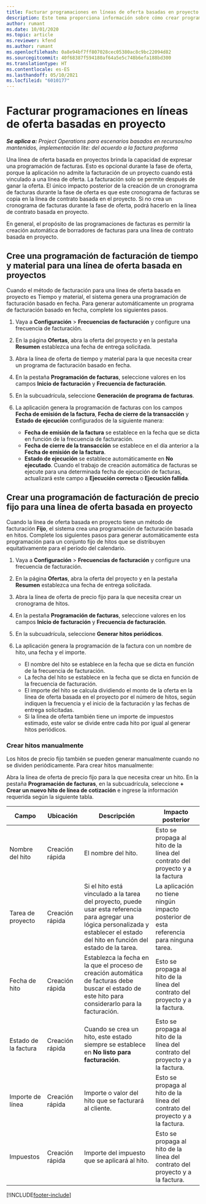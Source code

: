```yaml
---
title: Facturar programaciones en líneas de oferta basadas en proyecto
description: Este tema proporciona información sobre cómo crear programaciones e hitos de facturas para las líneas de oferta.
author: rumant
ms.date: 10/01/2020
ms.topic: article
ms.reviewer: kfend
ms.author: rumant
ms.openlocfilehash: 0a8e94bf7ff807028cec05380ac8c9bc22094d82
ms.sourcegitcommit: 40f68387f594180af64a5e5c748b6efa188bd300
ms.translationtype: HT
ms.contentlocale: es-ES
ms.lasthandoff: 05/10/2021
ms.locfileid: "6010177"
---
```

# <a name="invoice-schedules-on-project-based-quote-lines"></a>Facturar programaciones en líneas de oferta basadas en proyecto

_**Se aplica a:** Project Operations para escenarios basados en recursos/no mantenidos, implementación lite: del acuerdo a la factura proforma_

Una línea de oferta basada en proyectos brinda la capacidad de expresar una programación de facturas. Esto es opcional durante la fase de oferta, porque la aplicación no admite la facturación de un proyecto cuando está vinculado a una línea de oferta. La facturación solo se permite después de ganar la oferta. El único impacto posterior de la creación de un cronograma de facturas durante la fase de oferta es que este cronograma de facturas se copia en la línea de contrato basada en el proyecto. Si no crea un cronograma de facturas durante la fase de oferta, podrá hacerlo en la línea de contrato basada en proyecto.

En general, el propósito de las programaciones de facturas es permitir la creación automática de borradores de facturas para una línea de contrato basada en proyecto. 

## <a name="create-a-time-and-material-invoice-schedule-for-a-project-based-quote-line"></a>Cree una programación de facturación de tiempo y material para una línea de oferta basada en proyectos

Cuando el método de facturación para una línea de oferta basada en proyecto es Tiempo y material, el sistema genera una programación de facturación basado en fecha. Para generar automáticamente un programa de facturación basado en fecha, complete los siguientes pasos.

1. Vaya a **Configuración** > **Frecuencias de facturación** y configure una frecuencia de facturación.
2. En la página **Ofertas**, abra la oferta del proyecto y en la pestaña **Resumen** establezca una fecha de entrega solicitada.
3. Abra la línea de oferta de tiempo y material para la que necesita crear un programa de facturación basado en fecha. 
4. En la pestaña **Programación de facturas**, seleccione valores en los campos **Inicio de facturación** y **Frecuencia de facturación**. 
5. En la subcuadrícula, seleccione **Generación de programa de facturas**.
6. La aplicación genera la programación de facturas con los campos **Fecha de emisión de la factura**, **Fecha de cierre de la transacción** y **Estado de ejecución** configurados de la siguiente manera:

    - **Fecha de emisión de la factura** se establece en la fecha que se dicta en función de la frecuencia de facturación.
    - **Fecha de cierre de la transacción** se establece en el día anterior a la **Fecha de emisión de la factura**.
    - **Estado de ejecución** se establece automáticamente en **No ejecutado**. Cuando el trabajo de creación automática de facturas se ejecute para una determinada fecha de ejecución de facturas, actualizará este campo a **Ejecución correcta** o **Ejecución fallida**.

## <a name="create-a-fixed-price-invoice-schedule-for-a-project-based-quote-line"></a>Crear una programación de facturación de precio fijo para una línea de oferta basada en proyecto

Cuando la línea de oferta basada en proyecto tiene un método de facturación **Fijo**, el sistema crea una programación de facturación basada en hitos. Complete los siguientes pasos para generar automáticamente esta programación para un conjunto fijo de hitos que se distribuyen equitativamente para el período del calendario.

1. Vaya a **Configuración** > **Frecuencias de facturación** y configure una frecuencia de facturación.
2. En la página **Ofertas**, abra la oferta del proyecto y en la pestaña **Resumen** establezca una fecha de entrega solicitada.
3. Abra la línea de oferta de precio fijo para la que necesita crear un cronograma de hitos. 
4. En la pestaña **Programación de facturas**, seleccione valores en los campos **Inicio de facturación** y **Frecuencia de facturación**. 
5. En la subcuadrícula, seleccione **Generar hitos periódicos**.
6. La aplicación genera la programación de la factura con un nombre de hito, una fecha y el importe.

    - El nombre del hito se establece en la fecha que se dicta en función de la frecuencia de facturación.
    - La fecha del hito se establece en la fecha que se dicta en función de la frecuencia de facturación.
    - El importe del hito se calcula dividiendo el monto de la oferta en la línea de oferta basada en el proyecto por el número de hitos, según indiquen la frecuencia y el inicio de la facturación y las fechas de entrega solicitadas.
    - Si la línea de oferta también tiene un importe de impuestos estimado, este valor se divide entre cada hito por igual al generar hitos periódicos.

### <a name="manually-create-milestones"></a>Crear hitos manualmente

Los hitos de precio fijo también se pueden generar manualmente cuando no se dividen periódicamente. Para crear hitos manualmente:

Abra la línea de oferta de precio fijo para la que necesita crear un hito. En la pestaña **Programación de facturas**, en la subcuadrícula, seleccione **+ Crear un nuevo hito de línea de cotización** e ingrese la información requerida según la siguiente tabla.

| **Campo** | **Ubicación** | **Descripción** | **Impacto posterior** |
| --- | --- | --- | --- |
| Nombre del hito | Creación rápida | El nombre del hito. | Esto se propaga al hito de la línea del contrato del proyecto y a la factura |
| Tarea de proyecto | Creación rápida | Si el hito está vinculado a la tarea del proyecto, puede usar esta referencia para agregar una lógica personalizada y establecer el estado del hito en función del estado de la tarea. | La aplicación no tiene ningún impacto posterior de esta referencia para ninguna tarea. |
| Fecha de hito | Creación rápida | Establezca la fecha en la que el proceso de creación automática de facturas debe buscar el estado de este hito para considerarlo para la facturación. | Esto se propaga al hito de la línea del contrato del proyecto y a la factura. |
| Estado de la factura | Creación rápida | Cuando se crea un hito, este estado siempre se establece en **No listo para facturación**. | Esto se propaga al hito de la línea del contrato del proyecto y a la factura. |
| Importe de línea | Creación rápida | Importe o valor del hito que se facturará al cliente. | Esto se propaga al hito de la línea del contrato del proyecto y a la factura. |
| Impuestos | Creación rápida | Importe del impuesto que se aplicará al hito. | Esto se propaga al hito de la línea del contrato del proyecto y a la factura. |


[!INCLUDE[footer-include](../includes/footer-banner.md)]